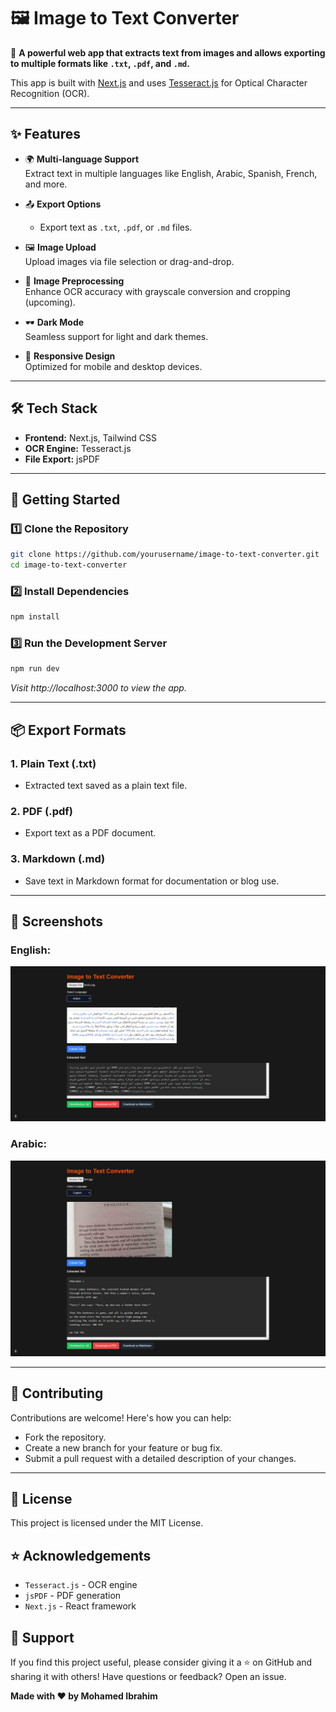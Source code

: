 # 🖼️ Image to Text Converter

🚀 **A powerful web app that extracts text from images and allows exporting to multiple formats like `.txt`, `.pdf`, and `.md`.**  

This app is built with [Next.js](https://nextjs.org/) and uses [Tesseract.js](https://github.com/naptha/tesseract.js) for Optical Character Recognition (OCR).

---

## ✨ Features

- 🌍 **Multi-language Support**  
  Extract text in multiple languages like English, Arabic, Spanish, French, and more.

- 📤 **Export Options**  
  - Export text as `.txt`, `.pdf`, or `.md` files.

- 🖼️ **Image Upload**  
  Upload images via file selection or drag-and-drop.

- 🔄 **Image Preprocessing**  
  Enhance OCR accuracy with grayscale conversion and cropping (upcoming).

- 🕶️ **Dark Mode**  
  Seamless support for light and dark themes.

- 📱 **Responsive Design**  
  Optimized for mobile and desktop devices.

---

## 🛠️ Tech Stack

- **Frontend:** Next.js, Tailwind CSS
- **OCR Engine:** Tesseract.js
- **File Export:** jsPDF

---

## 🚀 Getting Started

### 1️⃣ Clone the Repository
```bash
git clone https://github.com/yourusername/image-to-text-converter.git
cd image-to-text-converter
```

### 2️⃣ Install Dependencies

```bash
npm install
```

### 3️⃣ Run the Development Server

```bash
npm run dev
```

*Visit http://localhost:3000 to view the app.*

---

## 📦 Export Formats

### 1. Plain Text (.txt)
- Extracted text saved as a plain text file.

### 2. PDF (.pdf)
- Export text as a PDF document.

### 3. Markdown (.md)
- Save text in Markdown format for documentation or blog use.

---

## 📸 Screenshots

### English:

![Screen](preview/2.png)

### Arabic:

![Screen](preview/1.png)

---

## 🤝 Contributing
Contributions are welcome! Here's how you can help:

- Fork the repository.
- Create a new branch for your feature or bug fix.
- Submit a pull request with a detailed description of your changes.

---

## 📄 License
This project is licensed under the MIT License.

## ⭐ Acknowledgements
- `Tesseract.js` - OCR engine
- `jsPDF` - PDF generation
- `Next.js` - React framework

## 🙌 Support

If you find this project useful, please consider giving it a ⭐ on GitHub and sharing it with others!
Have questions or feedback? Open an issue.

**Made with ❤️ by Mohamed Ibrahim**